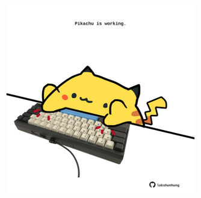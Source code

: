 <!-- built at 15/03/2023, 07:00:43 UTC -->
<p align="center">
  <img width="500" height="500" src="./ReadmeImage.svg">
</p>
